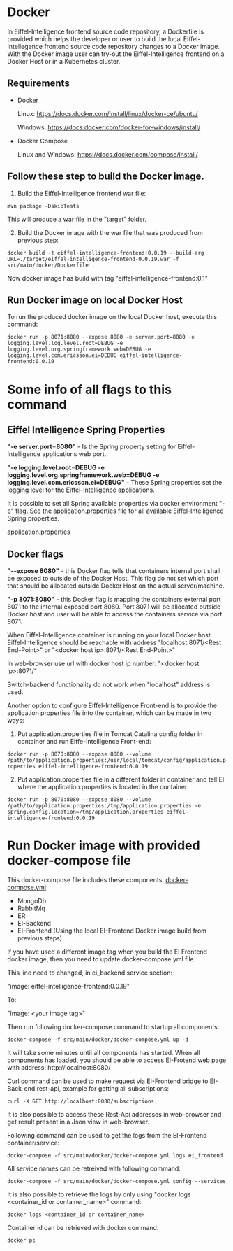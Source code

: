# Docker

In Eiffel-Intelligence frontend source code repository, a Dockerfile is provided which helps the developer or user to build the local Eiffel-Intellegence frontend source code repository changes to a Docker image.
With the Docker image user can try-out the Eiffel-Intelligence frontend on a Docker Host or in a Kubernetes cluster.

## Requirements
- Docker


  Linux: https://docs.docker.com/install/linux/docker-ce/ubuntu/


  Windows: https://docs.docker.com/docker-for-windows/install/

- Docker Compose
  
  Linux and Windows:  https://docs.docker.com/compose/install/

## Follow these step to build the Docker image.

1. Build the Eiffel-Intelligence frontend war file:

`mvn package -DskipTests`


This will produce a war file in the "target" folder.

2. Build the Docker image with the war file that was produced from previous step:

`docker build -t eiffel-intelligence-frontend:0.0.19 --build-arg URL=./target/eiffel-intelligence-frontend-0.0.19.war -f src/main/docker/Dockerfile .` 

Now docker image has build with tag "eiffel-intelligence-frontend:0.1"

## Run Docker image on local Docker Host
To run the produced docker image on the local Docker host, execute this command:


`docker run -p 8071:8080 --expose 8080 -e server.port=8080 -e logging.level.log.level.root=DEBUG -e logging.level.org.springframework.web=DEBUG -e logging.level.com.ericsson.ei=DEBUG eiffel-intelligence-frontend:0.0.19`

# Some info of all flags to this command


## Eiffel Intelligence Spring Properties


<B>"-e server.port=8080"</B> - Is the Spring property setting for Eiffel-Intelligence applications web port.


<B>"-e logging.level.root=DEBUG -e logging.level.org.springframework.web=DEBUG -e
logging.level.com.ericsson.ei=DEBUG"</B> - These Spring properties set the logging level for the Eiffel-Intelligence applications.


It is possible to set all Spring available properties via docker environment "-e" flag. See the application.properties file for all available Eiffel-Intelligence Spring properties.


[application.properties](https://github.com/Ericsson/eiffel-intelligence/blob/master/src/main/resources/application.properties)


## Docker flags


<B>"--expose 8080"</B> - this Docker flag tells that containers internal port shall be exposed to outside of the Docker Host. This flag do not set which port that should be allocated outside Docker Host on the actual server/machine.


<B>"-p 8071:8080"</B> - this Docker flag is mapping the containers external port 8071 to the internal exposed port 8080. Port 8071 will be allocated outside Docker host and user will be able to access the containers service via port 8071.


When Eiffel-Intelligence container is running on your local Docker host Eiffel-Intelligence should be reachable with address "localhost:8071/\<Rest End-Point\>" or "\<docker host ip\>:8071/\<Rest End-Point\>"


In web-browser use url with docker host ip number: "\<docker host ip\>:8071/"

Switch-backend functionality do not work when "localhost" address is used.

Another option to configure Eiffel-Intelligence Front-end is to provide the application properties file into the container, which can be made in two ways:
1. Put application.properties file in Tomcat Catalina config folder in container and run Eiffe-Intelligence Front-end:

`docker run -p 8070:8080 --expose 8080 --volume /path/to/application.properties:/usr/local/tomcat/config/application.properties eiffel-intelligence-frontend:0.0.19`

2. Put application.properties file in a different folder in container and tell EI where the application.properties is located in the container:

`docker run -p 8070:8080 --expose 8080 --volume /path/to/application.properties:/tmp/application.properties -e spring.config.location=/tmp/application.properties eiffel-intelligence-frontend:0.0.19`


# Run Docker image with provided docker-compose file
This docker-compose file includes these components, [docker-compose.yml](https://github.com/Ericsson/eiffel-intelligence-frontend/blob/master/src/main/docker/docker-compose.yml):
- MongoDb
- RabbitMq
- ER
- EI-Backend
- EI-Frontend (Using the local EI-Frontend Docker image build from previous steps)

If you have used a different image tag when you build the EI Frontend docker image,
then you need to update docker-compose.yml file.

This line need to changed, in ei_backend service section:

"image: eiffel-intelligence-frontend:0.0.19"

To:

"image: \<your image tag\>"

Then run following docker-compose command to startup all components:

`docker-compose -f src/main/docker/docker-compose.yml up -d`

It will take some minutes until all components has started. When all components has loaded, you should be able to access EI-Frotend web page with address:
http://localhost:8080/

Curl command can be used to make request via EI-Frontend bridge to EI-Back-end rest-api, example for getting all subscriptions:


`curl -X GET http://localhost:8080/subscriptions`

It is also possible to access these Rest-Api addresses in web-browser and get result present in a Json view in web-browser.

Following command can be used to get the logs from the EI-Frontend container/service:

`docker-compose -f src/main/docker/docker-compose.yml logs ei_frontend`

All service names can be retreived with following command:

`docker-compose -f src/main/docker/docker-compose.yml config --services`

It is also possible to retrieve the logs by only using "docker logs <container_id or container_name>" command:

`docker logs <container_id or container_name>`

Container id can be retrieved with docker command:

`docker ps`